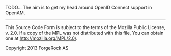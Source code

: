 TODO... The aim is to get my head around OpenID Connect support in OpenAM.

* * *
This Source Code Form is subject to the terms of the Mozilla Public
License, v. 2.0. If a copy of the MPL was not distributed with this
file, You can obtain one at http://mozilla.org/MPL/2.0/.

Copyright 2013 ForgeRock AS
